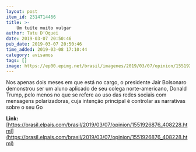```yaml
---
layout: post
item_id: 2514714466
title: >-
    Um tuíte muito vulgar
author: Tatu D'Oquei
date: 2019-03-07 20:50:46
pub_date: 2019-03-07 20:50:46
time_added: 2019-03-08 17:10:44
category: avisamos
tags: []
image: https://ep00.epimg.net/brasil/imagenes/2019/03/07/opinion/1551926876_408228_1551927012_rrss_normal.jpg
---
```


Nos apenas dois meses em que está no cargo, o presidente Jair Bolsonaro demonstrou ser um aluno aplicado de seu colega norte-americano, Donald Trump, pelo menos no que se refere ao uso das redes sociais com mensagens polarizadoras, cuja intenção principal é controlar as narrativas sobre o seu Go

**Link:** [https://brasil.elpais.com/brasil/2019/03/07/opinion/1551926876_408228.html](https://brasil.elpais.com/brasil/2019/03/07/opinion/1551926876_408228.html)

